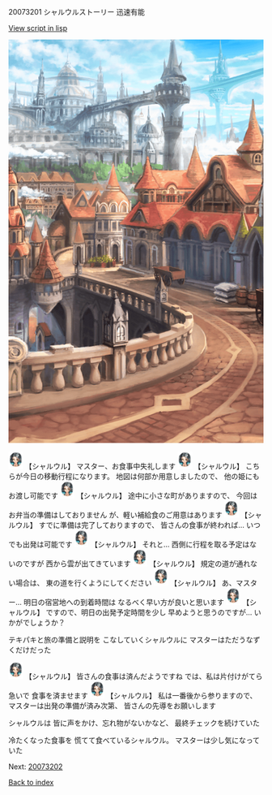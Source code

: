 20073201 シャルウルストーリー 迅速有能

[View script in lisp](../scripts/20073201.txt)

![town.png](../images/backgrounds/town.png)

<img src="../images/units/200731.png" alt="200731.png" height="34"/>
【シャルウル】
マスター、お食事中失礼します

<img src="../images/units/200731.png" alt="200731.png" height="34"/>
【シャルウル】
こちらが今日の移動行程になります。
地図は何部か用意しましたので、
他の姫にもお渡し可能です

<img src="../images/units/200731.png" alt="200731.png" height="34"/>
【シャルウル】
途中に小さな町がありますので、
今回はお弁当の準備はしておりません
が、軽い補給食のご用意はあります

<img src="../images/units/200731.png" alt="200731.png" height="34"/>
【シャルウル】
すでに準備は完了しておりますので、
皆さんの食事が終われば…
いつでも出発は可能です

<img src="../images/units/200731.png" alt="200731.png" height="34"/>
【シャルウル】
それと…
西側に行程を取る予定はないのですが
西から雲が出てきています

<img src="../images/units/200731.png" alt="200731.png" height="34"/>
【シャルウル】
規定の道が通れない場合は、
東の道を行くようにしてください

<img src="../images/units/200731.png" alt="200731.png" height="34"/>
【シャルウル】
あ、マスター…
明日の宿営地への到着時間は
なるべく早い方が良いと思います

<img src="../images/units/200731.png" alt="200731.png" height="34"/>
【シャルウル】
ですので、明日の出発予定時間を少し
早めようと思うのですが…
いかがでしょうか？

テキパキと旅の準備と説明を
こなしていくシャルウルに
マスターはただうなずくだけだった

<img src="../images/units/200731.png" alt="200731.png" height="34"/>
【シャルウル】
皆さんの食事は済んだようですね
では、私は片付けがてら急いで
食事を済ませます

<img src="../images/units/200731.png" alt="200731.png" height="34"/>
【シャルウル】
私は一番後から参りますので、
マスターは出発の準備が済み次第、
皆さんの先導をお願いします

シャルウルは
皆に声をかけ、忘れ物がないかなど、
最終チェックを続けていた

冷たくなった食事を
慌てて食べているシャルウル。
マスターは少し気になっていた

Next: [20073202](20073202.md)

[Back to index](index.md)
